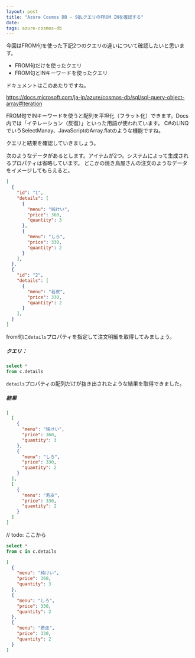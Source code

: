 ```yaml
---
layout: post
title: "Azure Cosmos DB - SQLクエリのFROM INを確認する"
date: 
tags: azure-cosmos-db
---
```


今回はFROM句を使った下記2つのクエリの違いについて確認したいと思います。

- FROM句だけを使ったクエリ
- FROM句とINキーワードを使ったクエリ

ドキュメントはこのあたりですね。

https://docs.microsoft.com/ja-jp/azure/cosmos-db/sql/sql-query-object-array#Iteration

FROM句でINキーワードを使うと配列を平坦化（フラット化）できます。Docs内では「イテレーション（反復）」といった用語が使われています。
C#のLINQでいうSelectManay、JavaScriptのArray.flatのような機能ですね。

クエリと結果を確認していきましょう。

次のようなデータがあるとします。アイテムが2つ。システムによって生成されるプロパティは省略しています。
どこかの焼き鳥屋さんの注文のようなデータをイメージしてもらえると。

```json
[
  {
    "id": "1",
    "details": [
      {
        "menu": "純けい",
        "price": 360,
        "quantity": 3
      },
      {
        "menu": "しろ",
        "price": 330,
        "quantity": 2
      }
    ],
  },
  {
    "id": "2",
    "details": [
      {
        "menu": "若皮",
        "price": 330,
        "quantity": 2
      }
    ],
  }
]
```

from句に`details`プロパティを指定して注文明細を取得してみましょう。

##### クエリ：
```sql
select *
from c.details
```

`details`プロパティの配列だけが抜き出されたような結果を取得できました。

##### 結果
```json
[
  [
    {
      "menu": "純けい",
      "price": 360,
      "quantity": 3
    },
    {
      "menu": "しろ",
      "price": 330,
      "quantity": 2
    }
  ],
  [
    {
      "menu": "若皮",
      "price": 330,
      "quantity": 2
    }
  ]
]
```

// todo: ここから


```sql
select *
from c in c.details
```

```json
[
  {
    "menu": "純けい",
    "price": 360,
    "quantity": 3
  },
  {
    "menu": "しろ",
    "price": 330,
    "quantity": 2
  },
  {
    "menu": "若皮",
    "price": 330,
    "quantity": 2
  }
]
```
